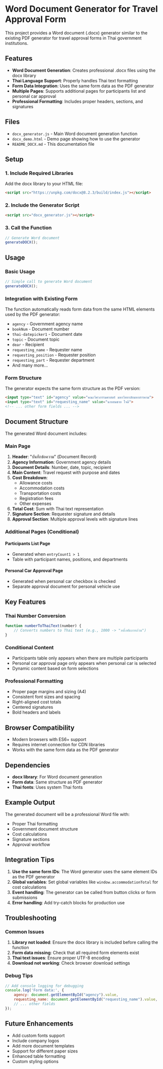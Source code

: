 # Word Document Generator for Travel Approval Form

This project provides a Word document (.docx) generator similar to the existing PDF generator for travel approval forms in Thai government institutions.

## Features

- **Word Document Generation**: Creates professional .docx files using the docx library
- **Thai Language Support**: Properly handles Thai text formatting
- **Form Data Integration**: Uses the same form data as the PDF generator
- **Multiple Pages**: Supports additional pages for participants list and personal car approval
- **Professional Formatting**: Includes proper headers, sections, and signatures

## Files

- `docx_generator.js` - Main Word document generation function
- `docx_demo.html` - Demo page showing how to use the generator
- `README_DOCX.md` - This documentation file

## Setup

### 1. Include Required Libraries

Add the docx library to your HTML file:

```html
<script src="https://unpkg.com/docx@8.2.3/build/index.js"></script>
```

### 2. Include the Generator Script

```html
<script src="docx_generator.js"></script>
```

### 3. Call the Function

```javascript
// Generate Word document
generateDOCX();
```

## Usage

### Basic Usage

```javascript
// Simple call to generate Word document
generateDOCX();
```

### Integration with Existing Form

The function automatically reads form data from the same HTML elements used by the PDF generator:

- `agency` - Government agency name
- `bookNum` - Document number
- `thai-datepicker1` - Document date
- `topic` - Document topic
- `dear` - Recipient
- `requesting_name` - Requester name
- `requesting_position` - Requester position
- `requesting_part` - Requester department
- And many more...

### Form Structure

The generator expects the same form structure as the PDF version:

```html
<input type="text" id="agency" value="คณะวิศวกรรมศาสตร์ มหาวิทยาลัยมหาสารคาม">
<input type="text" id="requesting_name" value="นายสมชาย ใจดี">
<!-- ... other form fields ... -->
```

## Document Structure

The generated Word document includes:

### Main Page
1. **Header**: "บันทึกข้อความ" (Document Record)
2. **Agency Information**: Government agency details
3. **Document Details**: Number, date, topic, recipient
4. **Main Content**: Travel request with purpose and dates
5. **Cost Breakdown**:
   - Allowance costs
   - Accommodation costs
   - Transportation costs
   - Registration fees
   - Other expenses
6. **Total Cost**: Sum with Thai text representation
7. **Signature Section**: Requester signature and details
8. **Approval Section**: Multiple approval levels with signature lines

### Additional Pages (Conditional)

#### Participants List Page
- Generated when `entryCount1 > 1`
- Table with participant names, positions, and departments

#### Personal Car Approval Page
- Generated when personal car checkbox is checked
- Separate approval document for personal vehicle use

## Key Features

### Thai Number Conversion
```javascript
function numberToThaiText(number) {
    // Converts numbers to Thai text (e.g., 1000 -> "หนึ่งพันบาทถ้วน")
}
```

### Conditional Content
- Participants table only appears when there are multiple participants
- Personal car approval page only appears when personal car is selected
- Dynamic content based on form selections

### Professional Formatting
- Proper page margins and sizing (A4)
- Consistent font sizes and spacing
- Right-aligned cost totals
- Centered signatures
- Bold headers and labels

## Browser Compatibility

- Modern browsers with ES6+ support
- Requires internet connection for CDN libraries
- Works with the same form data as the PDF generator

## Dependencies

- **docx library**: For Word document generation
- **Form data**: Same structure as PDF generator
- **Thai fonts**: Uses system Thai fonts

## Example Output

The generated document will be a professional Word file with:
- Proper Thai formatting
- Government document structure
- Cost calculations
- Signature sections
- Approval workflow

## Integration Tips

1. **Use the same form IDs**: The Word generator uses the same element IDs as the PDF generator
2. **Global variables**: Set global variables like `window.accommodationTotal` for cost calculations
3. **Event handling**: The generator can be called from button clicks or form submissions
4. **Error handling**: Add try-catch blocks for production use

## Troubleshooting

### Common Issues

1. **Library not loaded**: Ensure the docx library is included before calling the function
2. **Form data missing**: Check that all required form elements exist
3. **Thai text issues**: Ensure proper UTF-8 encoding
4. **Download not working**: Check browser download settings

### Debug Tips

```javascript
// Add console logging for debugging
console.log('Form data:', {
    agency: document.getElementById("agency").value,
    requesting_name: document.getElementById("requesting_name").value,
    // ... other fields
});
```

## Future Enhancements

- Add custom fonts support
- Include company logos
- Add more document templates
- Support for different paper sizes
- Enhanced table formatting
- Custom styling options 